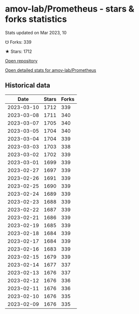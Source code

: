 # amov-lab/Prometheus - stars & forks statistics

Stats updated on Mar 2023, 10

☋ Forks: 339

★ Stars: 1712

[Open repository](https://github.com/amov-lab/Prometheus)

[Open detailed stats for amov-lab/Prometheus](https://reviewgithub.com/rep/amov-lab/Prometheus)

## Historical data
| Date | Stars | Forks |
|------|-------|-------|
| 2023-03-10 | 1712 | 339 | 
| 2023-03-08 | 1711 | 340 | 
| 2023-03-07 | 1705 | 340 | 
| 2023-03-05 | 1704 | 340 | 
| 2023-03-04 | 1704 | 339 | 
| 2023-03-03 | 1703 | 338 | 
| 2023-03-02 | 1702 | 339 | 
| 2023-03-01 | 1699 | 339 | 
| 2023-02-27 | 1697 | 339 | 
| 2023-02-26 | 1691 | 339 | 
| 2023-02-25 | 1690 | 339 | 
| 2023-02-24 | 1689 | 339 | 
| 2023-02-23 | 1688 | 339 | 
| 2023-02-22 | 1687 | 339 | 
| 2023-02-21 | 1686 | 339 | 
| 2023-02-19 | 1685 | 339 | 
| 2023-02-18 | 1684 | 339 | 
| 2023-02-17 | 1684 | 339 | 
| 2023-02-16 | 1683 | 339 | 
| 2023-02-15 | 1679 | 339 | 
| 2023-02-14 | 1677 | 337 | 
| 2023-02-13 | 1676 | 337 | 
| 2023-02-12 | 1676 | 336 | 
| 2023-02-11 | 1676 | 336 | 
| 2023-02-10 | 1676 | 335 | 
| 2023-02-09 | 1676 | 335 | 

